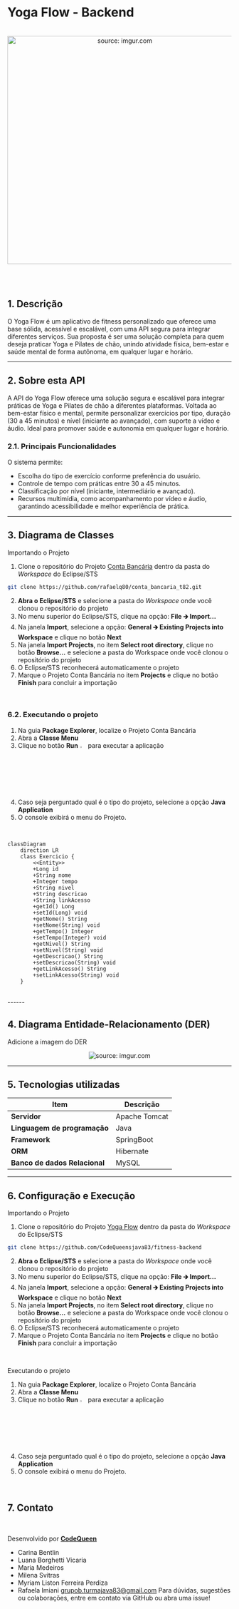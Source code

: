 # Yoga Flow - Backend

<br />

<div align="center">
   <img width="512" height="512" src="https://i.imgur.com/Yygmnn8.jpeg" title="source: imgur.com" /> 
</div>


<br /><br />

## 1. Descrição

O Yoga Flow é um aplicativo de fitness personalizado que oferece uma base sólida, acessível e escalável, com uma API segura para integrar diferentes serviços. Sua proposta é ser uma solução completa para quem deseja praticar Yoga e Pilates de chão, unindo atividade física, bem-estar e saúde mental de forma autônoma, em qualquer lugar e horário.

------

## 2. Sobre esta API

A API do Yoga Flow oferece uma solução segura e escalável para integrar práticas de Yoga e Pilates de chão a diferentes plataformas. Voltada ao bem-estar físico e mental, permite personalizar exercícios por tipo, duração (30 a 45 minutos) e nível (iniciante ao avançado), com suporte a vídeo e áudio. Ideal para promover saúde e autonomia em qualquer lugar e horário.

### 2.1. Principais Funcionalidades

O sistema permite:

- Escolha do tipo de exercício conforme preferência do usuário.
- Controle de tempo com práticas entre 30 a 45 minutos.
- Classificação por nível (iniciante, intermediário e avançado).
- Recursos multimídia, como acompanhamento por vídeo e áudio, garantindo acessibilidade e melhor experiência de prática.

------

## 3. Diagrama de Classes

Importando o Projeto

1. Clone o repositório do Projeto [Conta Bancária](https://github.com/rafaelq80/conta_bancaria_t82) dentro da pasta do *Workspace* do Eclipse/STS

```bash
git clone https://github.com/rafaelq80/conta_bancaria_t82.git
```

2. **Abra o Eclipse/STS** e selecione a pasta do *Workspace* onde você clonou o repositório do projeto
3. No menu superior do Eclipse/STS, clique na opção: **File 🡲 Import...**
4. Na janela **Import**, selecione a opção: **General 🡲 Existing Projects into Workspace** e clique no botão **Next**
5. Na janela **Import Projects**, no item **Select root directory**, clique no botão **Browse...** e selecione a pasta do Workspace onde você clonou o repositório do projeto
6. O Eclipse/STS reconhecerá automaticamente o projeto
7. Marque o Projeto Conta Bancária no item **Projects** e clique no botão **Finish** para concluir a importação

<br />

### 6.2. Executando o projeto

1. Na guia **Package Explorer**, localize o Projeto Conta Bancária
2. Abra a **Classe Menu**
3. Clique no botão **Run** <img src="https://i.imgur.com/MtBQjUp.png" title="source: imgur.com" width="3%"/> para executar a aplicação
4. Caso seja perguntado qual é o tipo do projeto, selecione a opção **Java Application**
5. O console exibirá o menu do Projeto.

<br />

```mermaid
classDiagram
    direction LR
    class Exercicio {
        <<Entity>>
        +Long id
        +String nome
        +Integer tempo
        +String nivel
        +String descricao
        +String linkAcesso
        +getId() Long
        +setId(Long) void
        +getNome() String
        +setNome(String) void
        +getTempo() Integer
        +setTempo(Integer) void
        +getNivel() String
        +setNivel(String) void
        +getDescricao() String
        +setDescricao(String) void
        +getLinkAcesso() String
        +setLinkAcesso(String) void
    }
```
<br />
------

## 4. Diagrama Entidade-Relacionamento (DER)

Adicione a imagem do DER

<div align="center">
    <img src="https://i.imgur.com/qpippji.png" title="source: imgur.com" />
</div>

------

## 5. Tecnologias utilizadas

| Item                          | Descrição     |
| ----------------------------- | ------------  |
| **Servidor**                  | Apache Tomcat |
| **Linguagem de programação**  | Java          |
| **Framework**                 | SpringBoot    |
| **ORM**                       | Hibernate     |
| **Banco de dados Relacional** | MySQL         |

------

## 6. Configuração e Execução

Importando o Projeto

1. Clone o repositório do Projeto [Yoga Flow](https://github.com/CodeQueensjava83/fitness-backend) dentro da pasta do *Workspace* do Eclipse/STS

```bash
git clone https://github.com/CodeQueensjava83/fitness-backend
```

2. **Abra o Eclipse/STS** e selecione a pasta do *Workspace* onde você clonou o repositório do projeto
3. No menu superior do Eclipse/STS, clique na opção: **File 🡲 Import...**
4. Na janela **Import**, selecione a opção: **General 🡲 Existing Projects into Workspace** e clique no botão **Next**
5. Na janela **Import Projects**, no item **Select root directory**, clique no botão **Browse...** e selecione a pasta do Workspace onde você clonou o repositório do projeto
6. O Eclipse/STS reconhecerá automaticamente o projeto
7. Marque o Projeto Conta Bancária no item **Projects** e clique no botão **Finish** para concluir a importação

<br />

Executando o projeto

1. Na guia **Package Explorer**, localize o Projeto Conta Bancária
2. Abra a **Classe Menu**
3. Clique no botão **Run** <img src="https://i.imgur.com/MtBQjUp.png" title="source: imgur.com" width="3%"/> para executar a aplicação
4. Caso seja perguntado qual é o tipo do projeto, selecione a opção **Java Application**
5. O console exibirá o menu do Projeto.

<br />

##  7. Contato

<br />

Desenvolvido por [**CodeQueen**](https://github.com/CodeQueensjava83)
- Carina Bentlin
- Luana Borghetti Vicaria
- Maria Medeiros
- Milena Svitras
- Myriam Liston Ferreira Perdiza
- Rafaela Imiani
grupob.turmajava83@gmail.com
Para dúvidas, sugestões ou colaborações, entre em contato via GitHub ou abra uma issue!
